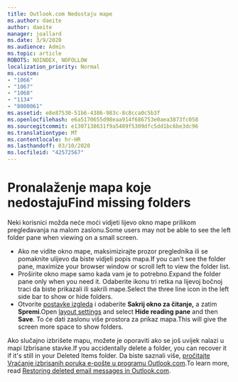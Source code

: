 ```yaml
---
title: Outlook.com Nedostaju mape
ms.author: daeite
author: daeite
manager: joallard
ms.date: 3/9/2020
ms.audience: Admin
ms.topic: article
ROBOTS: NOINDEX, NOFOLLOW
localization_priority: Normal
ms.custom:
- "1066"
- "1067"
- "1068"
- "1134"
- "8000061"
ms.assetid: e8e87530-51b6-4386-983c-8c8cca0c5b3f
ms.openlocfilehash: e6a5170655d98eaa914f686753e0aea3873fc058
ms.sourcegitcommit: e1307138631f9a5489f5309dfc5dd1bc6be3dc96
ms.translationtype: MT
ms.contentlocale: hr-HR
ms.lasthandoff: 03/10/2020
ms.locfileid: "42572567"
---
```

# <a name="find-missing-folders"></a><span data-ttu-id="889b1-102">Pronalaženje mapa koje nedostaju</span><span class="sxs-lookup"><span data-stu-id="889b1-102">Find missing folders</span></span>

<span data-ttu-id="889b1-103">Neki korisnici možda neće moći vidjeti lijevo okno mape prilikom pregledavanja na malom zaslonu.</span><span class="sxs-lookup"><span data-stu-id="889b1-103">Some users may not be able to see the left folder pane when viewing on a small screen.</span></span>

- <span data-ttu-id="889b1-104">Ako ne vidite okno mape, maksimizirajte prozor preglednika ili se pomaknite ulijevo da biste vidjeli popis mapa.</span><span class="sxs-lookup"><span data-stu-id="889b1-104">If you can't see the folder pane, maximize your browser window or scroll left to view the folder list.</span></span>
- <span data-ttu-id="889b1-105">Proširite okno mape samo kada vam je to potrebno.</span><span class="sxs-lookup"><span data-stu-id="889b1-105">Expand the folder pane only when you need it.</span></span> <span data-ttu-id="889b1-106">Odaberite ikonu tri retka na lijevoj bočnoj traci da biste prikazali ili sakrili mape.</span><span class="sxs-lookup"><span data-stu-id="889b1-106">Select the three line icon in the left side bar to show or hide folders.</span></span>
- <span data-ttu-id="889b1-107">Otvorite [postavke izgleda](https://outlook.live.com/mail/options/mail/layout) i odaberite **Sakrij okno za čitanje,** a zatim **Spremi**.</span><span class="sxs-lookup"><span data-stu-id="889b1-107">Open [layout settings](https://outlook.live.com/mail/options/mail/layout) and select **Hide reading pane** and then **Save**.</span></span> <span data-ttu-id="889b1-108">To će dati zaslonu više prostora za prikaz mapa.</span><span class="sxs-lookup"><span data-stu-id="889b1-108">This will give the screen more space to show folders.</span></span>

<span data-ttu-id="889b1-109">Ako slučajno izbrišete mapu, možete je oporaviti ako se još uvijek nalazi u mapi Izbrisane stavke.</span><span class="sxs-lookup"><span data-stu-id="889b1-109">If you accidentally delete a folder, you can recover it if it's still in your Deleted Items folder.</span></span> <span data-ttu-id="889b1-110">Da biste saznali više, [pročitajte Vraćanje izbrisanih poruka e-pošte u programu Outlook.com](https://support.office.com/article/cf06ab1b-ae0b-418c-a4d9-4e895f83ed50).</span><span class="sxs-lookup"><span data-stu-id="889b1-110">To learn more, read [Restoring deleted email messages in Outlook.com](https://support.office.com/article/cf06ab1b-ae0b-418c-a4d9-4e895f83ed50).</span></span>
